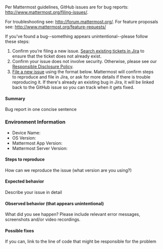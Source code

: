 Per Mattermost guidelines, GitHub issues are for bug reports: <http://www.mattermost.org/filing-issues/>.

For troubleshooting see: http://forum.mattermost.org/.
For feature proposals see: http://www.mattermost.org/feature-requests/

If you've found a bug--something appears unintentional--please follow these steps:

1. Confirm you’re filing a new issue. [Search existing tickets in Jira](https://mattermost.atlassian.net/jira/software/c/projects/MM/issues/) to ensure that the ticket does not already exist.
2. Confirm your issue does not involve security. Otherwise, please see our [Responsible Disclosure Policy](https://about.mattermost.com/report-security-issue/).
3. [File a new issue](https://github.com/mattermost/mattermost-mobile/issues/new) using the format below. Mattermost will confirm steps to reproduce and file in Jira, or ask for more details if there is trouble reproducing it. If there's already an existing bug in Jira, it will be linked back to the GitHub issue so you can track when it gets fixed.

#### Summary
Bug report in one concise sentence

### Environment Information
  - Device Name:
  - OS Version:
  - Mattermost App Version:
  - Mattermost Server Version:

#### Steps to reproduce
How can we reproduce the issue (what version are you using?)

#### Expected behavior
Describe your issue in detail

#### Observed behavior (that appears unintentional)
What did you see happen? Please include relevant error messages, screenshots and/or video recordings.

#### Possible fixes
If you can, link to the line of code that might be responsible for the problem

